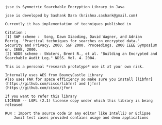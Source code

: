 
	jsse is Symmetric Searchable Encryption Library in Java

	jsse is developed by Sashank Dara (krishna.sashank@gmail.com)

	Currently it has implementation of techniques published in

 	Citation : 
	[1] SWP scheme :  Song, Dawn Xiaoding, David Wagner, and Adrian Perrig. "Practical techniques for searches on encrypted data." 
	Security and Privacy, 2000. S&P 2000. Proceedings. 2000 IEEE Symposium on. IEEE, 2000.
	[2] WDDS scheme : SWaters, Brent R., et al. "Building an Encrypted and Searchable Audit Log." NDSS. Vol. 4. 2004.

	This is a personal *research prototype* use it at your own risk.

	Internally uses AES from BouncyCastle Library
	Also uses FNR for space efficiency so make sure you install [libfnr] (https://github.com/cisco/libfnr) and [jfnr] (https://github.com/cisco/jfnr)

	If you want to refer this library 
  	LICENSE -- LGPL (2.1) license copy under which this library is being released

  	RUN : Import the source code in any editor like IntelliJ or Eclipse
        Junit test cases provided contains usage and demo applications

